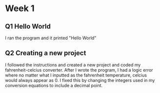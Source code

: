 # Week 1

## Q1 Hello World

I ran the program and it printed "Hello World"

## Q2 Creating a new project

I followed the instructions and created a new project and coded my fahrenheit-celcius converter. After I wrote the program, I had a logic error where no matter what I inputted as the fahrenheit temperature, celcius would always appear as 0. I fixed this by changing the integers used in my conversion equations to include a decimal point.

